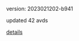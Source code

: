 version: 2023021202-b941

updated 42 avds

[details](https://github.com/0x74f917491bfa7ebfa379/ali_avd_db/blob/master/change_log/2023/02/12/02/b941.txt)